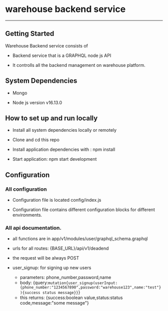 # warehouse backend service

---

## Getting Started

Warehouse Backend service consists of

- Backend service that is a GRAPHQL node js API

- It controlls all the backend management on warehouse platform.

## System Dependencies

- Mongo

- Node js version v16.13.0

## How to set up and run locally

- Install all system dependencies locally or remotely

- Clone and cd this repo

- Install application dependencies with : npm install

- Start application: npm start development

## Configuration

### All configuration

- Configuration file is located config/index.js

- Configuration file contains different configuration blocks for different environments.

### All api documentation.

- all functions are in app/v1/modules/user/graphql_schema.graphql
- urls for all routes: {BASE_URL}/api/v1/deadend
- the request will be always POST

- user_signup: for signing up new users
  - parameters: phone_number,password,name
  - body: {query:` mutation{user_signup(userInput:{phone_number:"1234567890",password:"warehouse123",name:"test"}){success status message}} `}
  - this returns: {success:boolean value,status:status code,message:"some message"}
